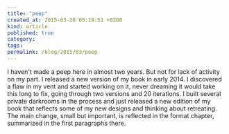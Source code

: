 ```yaml
---
title: "peep"
created_at: 2015-03-28 05:19:51 +0200
kind: article
published: true
category:
tags:
permalink: /blog/2015/03/peep
---
```


I haven't made a peep here in almost two years. But not for lack of activity on my part. I released a new version of my book in early 2014. I discovered a flaw in my vent and started working on it, never dreaming it would take this long to fix, going through two versions and 20 iterations. I built several private darkrooms in the process and just released a new edition of my book that reflects some of my new designs and thinking about retreating. The main change, small but important, is reflected in the format chapter, summarized in the first paragraphs there.

